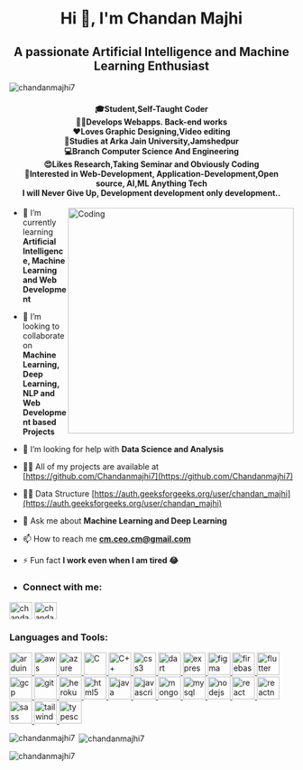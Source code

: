 <h1 align="center">Hi 👋, I'm Chandan Majhi</h1>
<h2 align="center">A passionate Artificial Intelligence and Machine Learning Enthusiast</h2>

<p align="left"> <img src="https://komarev.com/ghpvc/?username=chandanmajhi7&label=Profile%20views&color=0e75b6&style=flat" alt="chandanmajhi7" /> </p>

<h4 align="center">
🎓Student,Self-Taught Coder <br>
👨‍💻Develops Webapps. Back-end works <br>
❤️Loves Graphic Designing,Video editing<br>
📖Studies at Arka Jain University,Jamshedpur<br>
💻Branch Computer Science And Engineering<br>
😍Likes Research,Taking Seminar and Obviously Coding<br>
🤗Interested in Web-Development, Application-Development,Open source, AI,ML Anything Tech<br>
I will Never Give Up, Development development only development..
</h4>

<img align="right" alt="Coding" width="400" src="https://media4.giphy.com/media/v1.Y2lkPTc5MGI3NjExeGpycmpnM2hybHRmaGJuamplYTR2ZG1vb3M3ZHE1NXY1a3cyOHRiNCZlcD12MV9pbnRlcm5hbF9naWZfYnlfaWQmY3Q9cw/zhYSVCirREeIZtONCI/giphy.gif">

- 🌱 I’m currently learning **Artificial Intelligence, Machine Learning and Web Development**

- 👯 I’m looking to collaborate on **Machine Learning, Deep Learning, NLP and Web Development based Projects**

- 🤝 I’m looking for help with **Data Science and Analysis**

- 👨‍💻 All of my projects are available at [https://github.com/Chandanmajhi7](https://github.com/Chandanmajhi7)

- 👨‍💻 Data Structure [https://auth.geeksforgeeks.org/user/chandan_majhi](https://auth.geeksforgeeks.org/user/chandan_majhi)

- 💬 Ask me about **Machine Learning and Deep Learning**

- 📫 How to reach me **cm.ceo.cm@gmail.com**

- ⚡ Fun fact **I work even when I am tired 😂**

- <h3 align="left">Connect with me:</h3>
<p align="left">
<a href="https://twitter.com/chandan_majhi_7" target="blank"><img align="center" src="https://cdn.worldvectorlogo.com/logos/twitter-3.svg" alt="chandan_majhi_7" height="30" width="40" /></a>
<a href="https://linkedin.com/in/chandan-majhi-8a45b9222/" target="blank"><img align="center" src="https://cdn.worldvectorlogo.com/logos/linkedin-icon-3.svg" alt="chandanmajhi" height="30" width="40" /></a>
</p>

<h3 align="left">Languages and Tools:</h3>
<p align="left"> <a href="https://www.arduino.cc/" target="_blank" rel="noreferrer"> <img src="https://cdn.worldvectorlogo.com/logos/arduino-1.svg" alt="arduino" width="40" height="40"/> </a> <a href="https://aws.amazon.com" target="_blank" rel="noreferrer"> <img src="https://cdn.worldvectorlogo.com/logos/aws-2.svg" alt="aws" width="40" height="40"/> </a> <a href="https://azure.microsoft.com/en-in/" target="_blank" rel="noreferrer"> <img src="https://www.vectorlogo.zone/logos/microsoft_azure/microsoft_azure-icon.svg" alt="azure" width="40" height="40"/> </a> <a href="https://www.cprogramming.com/" target="_blank" rel="noreferrer"> <img src="https://cdn.worldvectorlogo.com/logos/c-1.svg" alt="C" width="40" height="40"/> </a> <a href="https://www.w3schools.com/cpp/" target="_blank" rel="noreferrer"> <img src="https://cdn.worldvectorlogo.com/logos/c.svg" alt="C++" width="40" height="40"/> </a> <a href="https://www.w3schools.com/css/" target="_blank" rel="noreferrer"> <img src="https://cdn.worldvectorlogo.com/logos/css-3.svg" alt="css3" width="40" height="40"/> </a> <a href="https://dart.dev" target="_blank" rel="noreferrer"> <img src="https://www.vectorlogo.zone/logos/dartlang/dartlang-icon.svg" alt="dart" width="40" height="40"/> </a> <a href="https://expressjs.com" target="_blank" rel="noreferrer"> <img src="https://adware-technologies.s3.amazonaws.com/uploads/technology/thumbnail/20/express-js.png" alt="express" width="40" height="40"/> </a> <a href="https://www.figma.com/" target="_blank" rel="noreferrer"> <img src="https://www.vectorlogo.zone/logos/figma/figma-icon.svg" alt="figma" width="40" height="40"/> </a> <a href="https://firebase.google.com/" target="_blank" rel="noreferrer"> <img src="https://www.vectorlogo.zone/logos/firebase/firebase-icon.svg" alt="firebase" width="40" height="40"/> </a> <a href="https://flutter.dev" target="_blank" rel="noreferrer"> <img src="https://www.vectorlogo.zone/logos/flutterio/flutterio-icon.svg" alt="flutter" width="40" height="40"/> </a> <a href="https://cloud.google.com" target="_blank" rel="noreferrer"> <img src="https://www.vectorlogo.zone/logos/google_cloud/google_cloud-icon.svg" alt="gcp" width="40" height="40"/> </a> <a href="https://git-scm.com/" target="_blank" rel="noreferrer"> <img src="https://www.vectorlogo.zone/logos/git-scm/git-scm-icon.svg" alt="git" width="40" height="40"/> </a> <a href="https://heroku.com" target="_blank" rel="noreferrer"> <img src="https://www.vectorlogo.zone/logos/heroku/heroku-icon.svg" alt="heroku" width="40" height="40"/> </a> <a href="https://www.w3.org/html/" target="_blank" rel="noreferrer"> <img src="https://cdn.worldvectorlogo.com/logos/html-1.svg" alt="html5" width="40" height="40"/> </a> <a href="https://www.java.com" target="_blank" rel="noreferrer"> <img src="https://cdn.worldvectorlogo.com/logos/java-14.svg" alt="java" width="40" height="40"/> </a> <a href="https://developer.mozilla.org/en-US/docs/Web/JavaScript" target="_blank" rel="noreferrer"> <img src="https://cdn.worldvectorlogo.com/logos/logo-javascript.svg" alt="javascript" width="40" height="40"/> </a> <a href="https://www.mongodb.com/" target="_blank" rel="noreferrer"> <img src="https://cdn.worldvectorlogo.com/logos/mongodb-icon-2.svg" alt="mongodb" width="40" height="40"/> </a> <a href="https://www.mysql.com/" target="_blank" rel="noreferrer"> <img src="https://cdn.worldvectorlogo.com/logos/mysql-logo.svg" alt="mysql" width="40" height="40"/> </a> <a href="https://nodejs.org" target="_blank" rel="noreferrer"> <img src="https://cdn.worldvectorlogo.com/logos/nodejs-icon.svg" alt="nodejs" width="40" height="40"/> </a> <a href="https://reactjs.org/" target="_blank" rel="noreferrer"> <img src="https://cdn.worldvectorlogo.com/logos/react-2.svg" alt="react" width="40" height="40"/> </a> <a href="https://reactnative.dev/" target="_blank" rel="noreferrer"> <img src="https://cdn.worldvectorlogo.com/logos/react-native-1.svg" alt="reactnative" width="40" height="40"/> </a> <a href="https://sass-lang.com" target="_blank" rel="noreferrer"> <img src="https://cdn.worldvectorlogo.com/logos/sass-1.svg" alt="sass" width="40" height="40"/> </a> <a href="https://tailwindcss.com/" target="_blank" rel="noreferrer"> <img src="https://www.vectorlogo.zone/logos/tailwindcss/tailwindcss-icon.svg" alt="tailwind" width="40" height="40"/> </a> <a href="https://www.typescriptlang.org/" target="_blank" rel="noreferrer"> <img src="https://cdn.worldvectorlogo.com/logos/typescript.svg" alt="typescript" width="40" height="40"/> </a> </p>

<p><img align="left" src="https://github-readme-stats.vercel.app/api/top-langs?username=chandanmajhi7&show_icons=true&locale=en&layout=compact" alt="chandanmajhi7" /></p>

<p>&nbsp;<img align="center" src="https://github-readme-stats.vercel.app/api?username=chandanmajhi7&show_icons=true&locale=en" alt="chandanmajhi7" /></p>

<p><img align="center" src="https://github-readme-streak-stats.herokuapp.com/?user=chandanmajhi7&" alt="chandanmajhi7" /></p>

